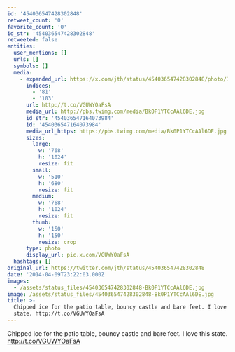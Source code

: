```yaml
---
id: '454036547428302848'
retweet_count: '0'
favorite_count: '0'
id_str: '454036547428302848'
retweeted: false
entities:
  user_mentions: []
  urls: []
  symbols: []
  media:
    - expanded_url: https://x.com/jth/status/454036547428302848/photo/1
      indices:
        - '81'
        - '103'
      url: http://t.co/VGUWYOaFsA
      media_url: http://pbs.twimg.com/media/Bk0P1YTCcAAl6DE.jpg
      id_str: '454036547164073984'
      id: '454036547164073984'
      media_url_https: https://pbs.twimg.com/media/Bk0P1YTCcAAl6DE.jpg
      sizes:
        large:
          w: '768'
          h: '1024'
          resize: fit
        small:
          w: '510'
          h: '680'
          resize: fit
        medium:
          w: '768'
          h: '1024'
          resize: fit
        thumb:
          w: '150'
          h: '150'
          resize: crop
      type: photo
      display_url: pic.x.com/VGUWYOaFsA
  hashtags: []
original_url: https://twitter.com/jth/status/454036547428302848
date: '2014-04-09T23:22:03.000Z'
images:
  - /assets/status_files/454036547428302848-Bk0P1YTCcAAl6DE.jpg
image: /assets/status_files/454036547428302848-Bk0P1YTCcAAl6DE.jpg
title: >-
  Chipped ice for the patio table, bouncy castle and bare feet. I love this
  state. http://t.co/VGUWYOaFsA
---
```


Chipped ice for the patio table, bouncy castle and bare feet. I love this state. http://t.co/VGUWYOaFsA